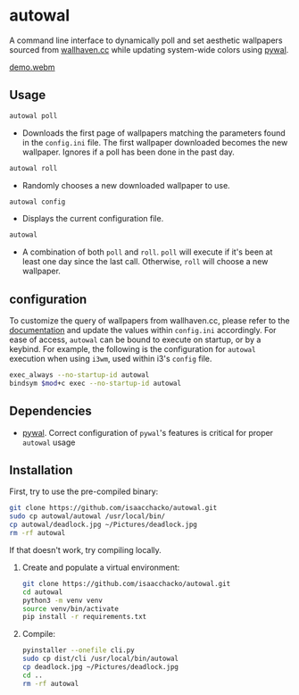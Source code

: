 # autowal

A command line interface to dynamically poll and set aesthetic wallpapers sourced from [wallhaven.cc](https://www.wallhaven.cc) while updating system-wide colors using [pywal](https://github.com/dylanaraps/pywal).

[demo.webm](https://github.com/user-attachments/assets/287378b5-2ccb-40f5-b369-5839bf341129)


## Usage

  ```bash
  autowal poll 
  ```
  - Downloads the first page of wallpapers matching the parameters found in the `config.ini` file. The first wallpaper downloaded becomes the new wallpaper. Ignores if a poll has been done in the past day.

  ```bash
  autowal roll 
  ```
  - Randomly chooses a new downloaded wallpaper to use.

  ```bash
  autowal config
  ```
  - Displays the current configuration file.

  ```bash
  autowal
  ```
  - A combination of both `poll` and `roll`. `poll` will execute if it's been at least one day since the last call. Otherwise, `roll` will choose a new wallpaper.

## configuration

To customize the query of wallpapers from wallhaven.cc, please refer to the [documentation](https://wallhaven.cc/help/api) and update the values within `config.ini` accordingly. For ease of access, `autowal` can be bound to execute on startup, or by a keybind. For example, the following is the configuration for `autowal` execution when using `i3wm`, used within i3's `config` file.

  ```bash
  exec_always --no-startup-id autowal
  bindsym $mod+c exec --no-startup-id autowal
  ```

## Dependencies
  - [pywal](https://github.com/dylanaraps/pywal). Correct configuration of `pywal`'s features is critical for proper `autowal` usage

## Installation

First, try to use the pre-compiled binary:
   ```bash
   git clone https://github.com/isaacchacko/autowal.git
   sudo cp autowal/autowal /usr/local/bin/
   cp autowal/deadlock.jpg ~/Pictures/deadlock.jpg
   rm -rf autowal
   ```
If that doesn't work, try compiling locally.

1. Create and populate a virtual environment:

   ```bash
   git clone https://github.com/isaacchacko/autowal.git
   cd autowal
   python3 -m venv venv
   source venv/bin/activate
   pip install -r requirements.txt
   ```
2. Compile:

   ```bash
   pyinstaller --onefile cli.py
   sudo cp dist/cli /usr/local/bin/autowal
   cp deadlock.jpg ~/Pictures/deadlock.jpg
   cd ..
   rm -rf autowal
   ```

